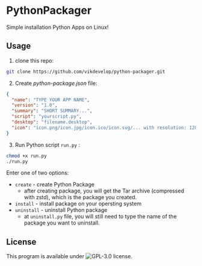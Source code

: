 # PythonPackager
Simple installation Python Apps on Linux!

## Usage
1. clone this repo:
```bash
git clone https://github.com/vikdevelop/python-packager.git
```

2. Create *python-package.json* file:
```json
{
  "name": "TYPE YOUR APP NAME",
  "version": "1.0",
  "summary": "SHORT SUMMARY...",
  "script": "yourscript.py",
  "desktop": "filename.desktop",
  "icon": "icon.png/icon.jpg/icon.ico/icon.svg/... with resolution: 128x128"
}
```
3. Run Python script `run.py` :
```bash
chmod +x run.py
./run.py
```
Enter one of two options:
 - `create` - create Python Package
    - after creating package, you will get the Tar archive (compressed with zstd), which is the package you created.
 - `install` - install package on your opersting system
 - `uninstall` - uninstall Python package
   - at `uninstall.py` file, you will still need to type the name of the package you want to uninstall.
## License
This program is available under ![GPL-3.0 license](https://github.com/vikdevelop/python-packager/blob/main/LICENSE).
